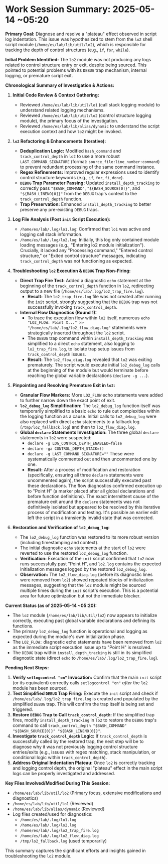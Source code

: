 # Work Session Summary: 2025-05-14 ~05:20

**Primary Goal:** Diagnose and resolve a "plateau" effect observed in script log indentation. This issue was hypothesized to stem from the `lo2` shell script module (`/home/es/lab/lib/util/lo2`), which is responsible for tracking the depth of control structures (e.g., `if`, `for`, `while`).

**Initial Problem Identified:** The `lo2` module was not producing any logs related to control structure entry or exit, despite being sourced. This pointed to potential problems with its `DEBUG` trap mechanism, internal logging, or premature script exit.

**Chronological Summary of Investigation & Actions:**

1.  **Initial Code Review & Context Gathering:**
    *   Reviewed `/home/es/lab/lib/util/lo1` (call stack logging module) to understand related logging mechanisms.
    *   Reviewed `/home/es/lab/lib/util/lo2` (control structure logging module), the primary focus of the investigation.
    *   Reviewed `/home/es/lab/lib/alias/dynamic` to understand the script execution context and how `lo2` might be invoked.

2.  **`lo2` Refactoring & Enhancements (Iterative):**
    *   **Deduplication Logic:** Modified `hash_command` and `track_control_depth` in `lo2` to use a more robust `LAST_COMMAND_SIGNATURE` (format: `source_file:line_number:command`) to prevent redundant processing of the same command instance.
    *   **Regex Refinements:** Improved regular expressions used to identify control structure keywords (e.g., `if`, `for`, `fi`, `done`).
    *   **`DEBUG` Trap Parameter Passing:** Updated `install_depth_tracking` to correctly pass `"$BASH_COMMAND"`, `"${BASH_SOURCE[0]}"`, and `"${BASH_LINENO[0]}"` from the `DEBUG` trap's context to the `track_control_depth` function.
    *   **Trap Preservation:** Enhanced `install_depth_tracking` to better preserve any pre-existing `DEBUG` traps.

3.  **Log File Analysis (Post `init` Script Execution):**
    *   `/home/es/lab/.log/lo1.log`: Confirmed that `lo1` was active and logging call stack information.
    *   `/home/es/lab/.log/lo2.log`: Initially, this log only contained module loading messages (e.g., "Entering lo2 module initialization"). Crucially, it lacked any "Processing command," "Entered control structure," or "Exited control structure" messages, indicating `track_control_depth` was not functioning as expected.

4.  **Troubleshooting `lo2` Execution & `DEBUG` Trap Non-Firing:**
    *   **Direct Trap Fire Test:** Added a diagnostic `echo` statement at the beginning of the `track_control_depth` function in `lo2`, redirecting output to a new file (`/home/es/lab/.log/lo2_trap_fire.log`).
        *   **Result:** The `lo2_trap_fire.log` file was not created after running the `init` script, strongly suggesting that the `DEBUG` trap was not successfully invoking `track_control_depth`.
    *   **Internal Flow Diagnostics (Round 1):**
        *   To trace the execution flow within `lo2` itself, numerous `echo "LO2_FLOW: Point X..." >> "/home/es/lab/.log/lo2_flow_diag.log"` statements were strategically inserted throughout the `lo2` script.
        *   The `DEBUG` trap command within `install_depth_tracking` was simplified to a direct `echo` statement, also logging to `lo2_trap_fire.log`, to isolate trap setup issues from `track_control_depth` issues.
        *   **Result:** The `lo2_flow_diag.log` revealed that `lo2` was exiting prematurely. The script would execute initial `lo2_debug_log` calls at the beginning of the module but would terminate before reaching the global variable declarations (`declare -g ...`).

5.  **Pinpointing and Resolving Premature Exit in `lo2`:**
    *   **Granular Flow Markers:** More `LO2_FLOW` echo statements were added to further narrow down the exact point of exit.
    *   **`lo2_debug_log` Simplification:** The `lo2_debug_log` function itself was temporarily simplified to a basic `echo` to rule out complexities within the logging function as a cause. Initial calls to `lo2_debug_log` were also replaced with direct `echo` statements to a fallback log (`/tmp/lo2_fallback.log`) and then to `lo2_flow_diag.log`.
    *   **Global `declare` Statements Investigation:** The three global `declare` statements in `lo2` were suspected:
        *   `declare -g LOG_CONTROL_DEPTH_ENABLED=false`
        *   `declare -ga CONTROL_DEPTH_STACK=()`
        *   `declare -g LAST_COMMAND_SIGNATURE=""`
        These were systematically commented out and then uncommented one by one.
        *   **Result:** After a process of modification and restoration (specifically, ensuring all three `declare` statements were uncommented again), the script successfully executed past these declarations. The flow diagnostics confirmed execution up to "Point H" (a marker placed after all global declarations and before function definitions). The exact intermittent cause of the premature exit around the `declare` statements was not definitively isolated but appeared to be resolved by this iterative process of modification and testing. It's possible an earlier edit left the script in a transiently invalid state that was corrected.

6.  **Restoration and Verification of `lo2_debug_log`:**
    *   The `lo2_debug_log` function was restored to its more robust version (including timestamping and context).
    *   The initial diagnostic `echo` statements at the start of `lo2` were reverted to use the restored `lo2_debug_log` function.
    *   **Verification:** Execution of the `init` script confirmed that `lo2` now runs successfully past "Point H", and `lo2.log` contains the expected initialization messages logged by the restored `lo2_debug_log`.
    *   **Observation:** The `lo2_flow_diag.log` (before its diagnostic lines were removed from `lo2`) showed repeated blocks of initialization messages, suggesting that the `lo2` module might be sourced multiple times during the `init` script's execution. This is a potential area for future optimization but not the immediate blocker.

**Current Status (as of 2025-05-14 ~05:20):**

*   The `lo2` module (`/home/es/lab/lib/util/lo2`) now appears to initialize correctly, executing past global variable declarations and defining its functions.
*   The primary `lo2_debug_log` function is operational and logging as expected during the module's own initialization phase.
*   The `LO2_FLOW:` diagnostic echo statements have been removed from `lo2` as the immediate script execution issue up to "Point H" is resolved.
*   The `DEBUG` trap within `install_depth_tracking` is still in its simplified diagnostic state (direct `echo` to `/home/es/lab/.log/lo2_trap_fire.log`).

**Pending Next Steps:**

1.  **Verify `setlogcontrol "on"` Invocation:** Confirm that the main `init` script (or its equivalent) correctly calls `setlogcontrol "on"` *after* the `lo2` module has been sourced.
2.  **Test Simplified `DEBUG` Trap Firing:** Execute the `init` script and check if `/home/es/lab/.log/lo2_trap_fire.log` is created and populated by the simplified `DEBUG` trap. This will confirm the trap itself is being set and triggered.
3.  **Restore `DEBUG` Trap to Call `track_control_depth`:** If the simplified trap fires, modify `install_depth_tracking` in `lo2` to restore the `DEBUG` trap's command to call `track_control_depth "$BASH_COMMAND" "${BASH_SOURCE[0]}" "${BASH_LINENO[0]}"`.
4.  **Investigate `track_control_depth` Logic:** If `track_control_depth` is successfully called by the restored trap, the next step will be to diagnose why it was not previously logging control structure entries/exits (e.g., issues with regex matching, stack manipulation, or conditional logic within `track_control_depth`).
5.  **Address Original Indentation Plateau:** Once `lo2` is correctly tracking and logging control depth, the original "plateau" effect in the main script logs can be properly investigated and addressed.

**Key Files Involved/Modified During This Session:**

*   `/home/es/lab/lib/util/lo2` (Primary focus, extensive modifications and diagnostics)
*   `/home/es/lab/lib/util/lo1` (Reviewed)
*   `/home/es/lab/lib/alias/dynamic` (Reviewed)
*   Log files created/used for diagnostics:
    *   `/home/es/lab/.log/lo1.log`
    *   `/home/es/lab/.log/lo2.log`
    *   `/home/es/lab/.log/lo2_trap_fire.log`
    *   `/home/es/lab/.log/lo2_flow_diag.log`
    *   `/tmp/lo2_fallback.log` (used temporarily)

This summary captures the significant efforts and insights gained in troubleshooting the `lo2` module.
